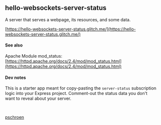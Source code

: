 ## hello-websockets-server-status

A server that serves a webpage, its resources, and some data.

[https://hello-websockets-server-status.glitch.me/](https://hello-websockets-server-status.glitch.me/)

#### See also

Apache Module mod_status:  
[https://httpd.apache.org/docs/2.4/mod/mod_status.html](https://httpd.apache.org/docs/2.4/mod/mod_status.html)

#### Dev notes

This is a starter app meant for copy-pasting the `server-status` subscription logic into your Express project. Comment-out the status data you don't want to reveal about your server.

<br>

[pschroen](https://ufo.ai/)
